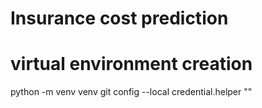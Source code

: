 # Insurance cost prediction

# virtual environment creation
 python -m venv venv
 git config --local credential.helper ""